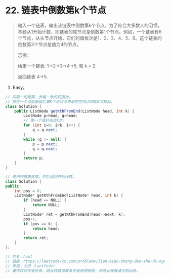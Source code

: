 # 22. 链表中倒数第k个节点

> 输入一个链表，输出该链表中倒数第k个节点。为了符合大多数人的习惯，本题从1开始计数，即链表的尾节点是倒数第1个节点。例如，一个链表有6个节点，从头节点开始，它们的值依次是1、2、3、4、5、6。这个链表的倒数第3个节点是值为4的节点。
>
> 示例：
>
> 给定一个链表: 1->2->3->4->5, 和 k = 2.
>
> 返回链表 4->5.
>

1. Easy。

```java
// 间隔一段距离、步幅一致的双指针。
// 抓住一个点就是最后第K个结点与末尾的空结点相距K次移动。
class Solution {
    public ListNode getKthFromEnd(ListNode head, int k) {
        ListNode p=head, q=head;
        // 第一个指针先走k步。
        for (int i=0; i<k; i++) {
            q = q.next;
        }
        while (q != null) {
            p = p.next;
            q = q.next;
        }
        return p;
    }
}
```

```cpp
// 递归到链表尾部，然后返回开始计数。
class Solution {
public:
    int pos = 0;
    ListNode* getKthFromEnd(ListNode* head, int k) {
        if (head == NULL) {
            return NULL;
        }
        ListNode* ret = getKthFromEnd(head->next, k);
        pos++;
        if (pos == k) {
            return head;
        }
        return ret;    
    }
};

// 作者：huwt
// 链接：https://leetcode-cn.com/problems/lian-biao-zhong-dao-shu-di-kge-jie-dian-lcof/solution/lian-biao-zhong-dao-shu-di-kge-jie-dian-kuai-man-z/
// 来源：力扣（LeetCode）
// 著作权归作者所有。商业转载请联系作者获得授权，非商业转载请注明出处。
```

